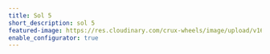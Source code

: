 ```yaml
---
title: Sol 5
short_description: sol 5
featured-image: https://res.cloudinary.com/crux-wheels/image/upload/v1625647723/standard%20wheel%20renders/sol5_angle.jpg
enable_configurator: true
---
```

